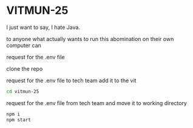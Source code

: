# VITMUN-25

I just want to say, I hate Java.

to anyone what actually wants to run this abomination on their own computer can

request for the .env file

clone the repo

request for the .env file to tech team
add it to the vit

```bash
cd vitmun-25
```

request for the .env file from tech team and move it to working directory

```bash
npm i
npm start
```

